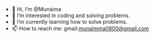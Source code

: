 - 👋 Hi, I’m @Munaima
- 👀 I’m interested in coding and solving problems.
- 🌱 I’m currently learning how to solve problems.
- 📫 How to reach me: gmail:munaimma0800@gmail.com

<!---
Munaima/Munaima is a ✨ special ✨ repository because its `README.md` (this file) appears on your GitHub profile.
You can click the Preview link to take a look at your changes.
--->

